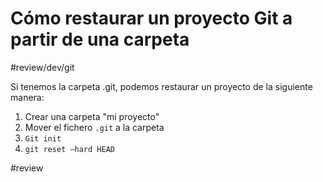 # Cómo restaurar un proyecto Git a partir de una carpeta

#review/dev/git

Si tenemos la carpeta .git, podemos restaurar un proyecto de la siguiente manera:

1. Crear una carpeta "mi proyecto"
2. Mover el fichero `.git` a la carpeta
3. `Git init`
4. `git reset —hard HEAD`

#review
